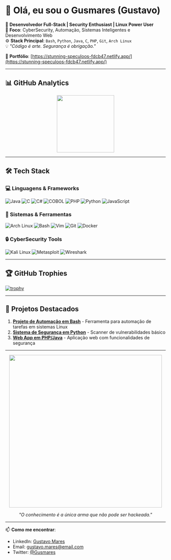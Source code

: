 # 👋 Olá, eu sou o Gusmares (Gustavo)

🎯 **Desenvolvedor Full-Stack | Security Enthusiast | Linux Power User**  
🧠 **Foco**: CyberSecurity, Automação, Sistemas Inteligentes e Desenvolvimento Web  
⚙️ **Stack Principal**: `Bash`, `Python`, `Java`, `C`, `PHP`, `Git`, `Arch Linux`  
💡 *"Código é arte. Segurança é obrigação."*

🔗 **Portfólio**: [https://stunning-speculoos-fdcb47.netlify.app/](https://stunning-speculoos-fdcb47.netlify.app/)

---

## 📊 GitHub Analytics

<div align="center">
  <img height="180em" src="https://github-readme-stats.vercel.app/api?username=Gusmares&show_icons=true&theme=radical"
  <img height="180em" src="https://github-readme-stats.vercel.app/api/top-langs/?username=Gusmares&layout=compact&langs_count=8&theme=radical&hide=procfile"/>
</div>

---

## 🛠️ Tech Stack

### 💻 Linguagens & Frameworks

![Java](https://img.shields.io/badge/Java-ED8B00?style=for-the-badge&logo=openjdk&logoColor=white)
![C](https://img.shields.io/badge/C-00599C?style=for-the-badge&logo=c&logoColor=white)
![C#](https://img.shields.io/badge/C%23-239120?style=for-the-badge&logo=c-sharp&logoColor=white)
![COBOL](https://img.shields.io/badge/COBOL-FF7F00?style=for-the-badge&logo=data:image/svg+xml;base64,...)
![PHP](https://img.shields.io/badge/PHP-777BB4?style=for-the-badge&logo=php&logoColor=white)
![Python](https://img.shields.io/badge/Python-3776AB?style=for-the-badge&logo=python&logoColor=white)
![JavaScript](https://img.shields.io/badge/JavaScript-F7DF1E?style=for-the-badge&logo=javascript&logoColor=black)

### 🐧 Sistemas & Ferramentas

![Arch Linux](https://img.shields.io/badge/Arch_Linux-1793D1?style=for-the-badge&logo=arch-linux&logoColor=white)
![Bash](https://img.shields.io/badge/Bash-4EAA25?style=for-the-badge&logo=gnu-bash&logoColor=white)
![Vim](https://img.shields.io/badge/VIM-%2311AB00.svg?style=for-the-badge&logo=vim&logoColor=white)
![Git](https://img.shields.io/badge/GIT-E44C30?style=for-the-badge&logo=git&logoColor=white)
![Docker](https://img.shields.io/badge/Docker-2496ED?style=for-the-badge&logo=docker&logoColor=white)

### 🔒 CyberSecurity Tools

![Kali Linux](https://img.shields.io/badge/Kali_Linux-557C94?style=for-the-badge&logo=kalilinux&logoColor=white)
![Metasploit](https://img.shields.io/badge/Metasploit-FF7F00?style=for-the-badge)
![Wireshark](https://img.shields.io/badge/Wireshark-1679A7?style=for-the-badge&logo=wireshark&logoColor=white)

---

## 🏆 GitHub Trophies

[![trophy](https://github-profile-trophy.vercel.app/?username=Gusmares&theme=onedark&row=1&column=7)](https://github.com/ryo-ma/github-profile-trophy)

---

## 🚀 Projetos Destacados

1. **[Projeto de Automação em Bash](link)** - Ferramenta para automação de tarefas em sistemas Linux
2. **[Sistema de Segurança em Python](link)** - Scanner de vulnerabilidades básico
3. **[Web App em PHP/Java](link)** - Aplicação web com funcionalidades de segurança

---

<div align="center">
  <img src="https://media0.giphy.com/media/v1.Y2lkPTc5MGI3NjExcnN2aHV6cGMydWkyZzFmNXhzc2g4NDV4Z2IwdWVkYWw3aXozd3dqdyZlcD12MV9pbnRlcm5hbF9naWZfYnlfaWQmY3Q9Zw/ko7twHhomhk8E/giphy.gif" width="480"/>
  
  *"O conhecimento é a única arma que não pode ser hackeada."*
</div>

---

📫 **Como me encontrar**:
- LinkedIn: [Gustavo Mares](link)
- Email: gustavo.mares@email.com
- Twitter: [@Gusmares](link)
